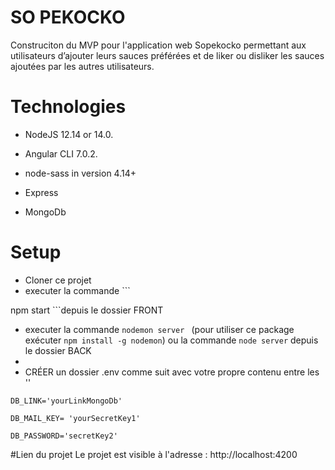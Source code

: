 # SO PEKOCKO
Construciton du MVP pour l'application web Sopekocko permettant aux utilisateurs
d’ajouter leurs sauces préférées et de liker ou disliker
les sauces ajoutées par les autres utilisateurs.

# Technologies

* NodeJS 12.14 or 14.0.

* Angular CLI 7.0.2.

* node-sass in version 4.14+

* Express

* MongoDb

# Setup 
* Cloner ce projet
* executer la commande ```

npm start ```depuis le dossier FRONT

* executer la commande ```nodemon server ``` (pour utiliser ce package exécuter ```npm install -g nodemon```) ou la commande ```node server``` depuis le dossier BACK
* 
* CRÉER un dossier .env comme suit avec votre propre contenu entre les ''
```
DB_LINK='yourLinkMongoDb'

DB_MAIL_KEY= 'yourSecretKey1'

DB_PASSWORD='secretKey2'
```

#Lien du projet
Le projet est visible à l'adresse :
http://localhost:4200




